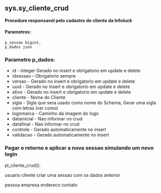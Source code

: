 ## sys.sy_cliente_crud

**Procedure responsavel pelo cadastro de cliente da Infoluck**


#### Parametros:

```
p_sessao bigint,
p_dados json
```

### Parametro p_dados:

 - id -          integer Gerado no insert e obrigatorio em update e delete
 - idsessao -    Obrigatorio sempre
 - versao -      Gerado no insert e obrigatorio em update e delete
 - uuid -        Gerado no insert e obrigatorio em update e delete
 - ativo -       Gerado no insert e obrigatorio em update e delete
 - cliente -     Nome do Cliente
 - sigla -       Sigla que sera usado como nome do Schema, Gerar uma sigla com letras (ver como)
 - logomarca -   Caminho da imagem do logo
 - datainicial - Nao informar no crud
 - datafinal -   Nao informar no crud
 - controle -    Gerado automaticamente no insert 
 - validacao -   Gerado automaticamente no insert

### Pegar o retorno e aplicar a nova sessao simulando um novo login


pl_cliente_crud():

usuario
cliente
criar uma sessao com os dados anterior

pessoa
empresa
endereco
contato






